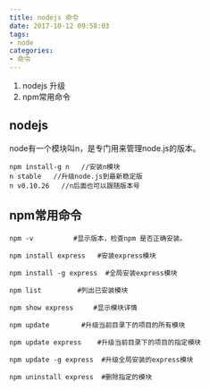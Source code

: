 ```yaml
---
title: nodejs 命令
date: 2017-10-12 09:58:03
tags:
- node
categories:
- 命令
---
```


1. nodejs 升级
2. npm常用命令

## nodejs  ##
node有一个模块叫n，是专门用来管理node.js的版本。
```
npm install-g n   //安装n模块
n stable   //升级node.js到最新稳定版
n v0.10.26   //n后面也可以跟随版本号
```

## npm常用命令 ##
```
npm -v          #显示版本，检查npm 是否正确安装。

npm install express   #安装express模块

npm install -g express  #全局安装express模块

npm list         #列出已安装模块

npm show express     #显示模块详情

npm update        #升级当前目录下的项目的所有模块

npm update express    #升级当前目录下的项目的指定模块

npm update -g express  #升级全局安装的express模块

npm uninstall express  #删除指定的模块
```
